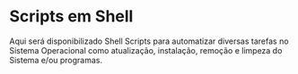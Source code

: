 # Scripts em Shell

Aqui será disponibilizado Shell Scripts para automatizar diversas tarefas no Sistema Operacional como atualização, instalação, remoção e limpeza do Sistema e/ou programas.
